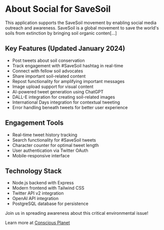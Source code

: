 <!--
This file provides an overview of the "Social for SaveSoil" application, describing its purpose, main features, engagement tools, and technical stack.
In the app, this file is typically used as a documentation or informational page, accessible from a "About" or "Info" section to help users, contributors, and developers understand the application's goals and capabilities.
It serves as a reference for onboarding new users, as well as a guide for potential contributors who want to quickly grasp what the project is about.
-->

# About Social for SaveSoil 

<!--
Section Purpose: 
Explains the mission of the application and its connection to the SaveSoil movement.
This section is shown to users and contributors to communicate the app's social and environmental impact.
-->
This application supports the SaveSoil movement by enabling social media outreach and awareness. SaveSoil is a global movement to save the world's soils from extinction by bringing soil organic conten[...]

## Key Features (Updated January 2024)
<!--
Section Purpose:
Lists the major functionalities that users can expect within the app.
This is useful for new users exploring the app and for developers to ensure feature completeness.
-->
- Post tweets about soil conservation            <!-- Used in tweet creation modules -->
- Track engagement with #SaveSoil hashtag in real-time <!-- Used in engagement analytics and hashtag tracking -->
- Connect with fellow soil advocates            <!-- Used in user discovery and networking components -->
- Share important soil-related content          <!-- Used in sharing workflows and content dissemination -->
- Repost functionality for amplifying important messages <!-- Used in repost modules for message amplification -->
- Image upload support for visual content       <!-- Used in tweet/image post modules -->
- AI-powered tweet generation using ChatGPT     <!-- Used in the tweet creation wizard with AI integration -->
- DALL-E integration for creating soil-related images <!-- Used in creative tools for generating images -->
- International Days integration for contextual tweeting <!-- Used in calendar/context-aware tweet modules -->
- Error handling beneath tweets for better user experience <!-- Used in UI components for feedback and troubleshooting -->

## Engagement Tools
<!--
Section Purpose:
Highlights tools that help users interact, track, and optimize their social media activity.
These features are implemented throughout the app's UI and backend.
-->
- Real-time tweet history tracking              <!-- Used in user dashboard/history modules -->
- Search functionality for #SaveSoil tweets     <!-- Used in search bar and filters in the UI -->
- Character counter for optimal tweet length    <!-- Used in tweet composition screens -->
- User authentication via Twitter OAuth         <!-- Used during login/sign-up process -->
- Mobile-responsive interface                   <!-- Ensures usability across devices, implemented in frontend design -->

## Technology Stack
<!--
Section Purpose:
Provides developers and contributors with information about the technologies used.
Helpful for onboarding and troubleshooting.
-->
- Node.js backend with Express                  <!-- Main server handling API requests and business logic -->
- Modern frontend with Tailwind CSS             <!-- Frontend styling and responsive layout management -->
- Twitter API v2 integration                    <!-- Used for fetching/posting tweets and analytics -->
- OpenAI API integration                        <!-- Used for AI tweet/image generation -->
- PostgreSQL database for persistence           <!-- Used for storing user data, tweets, history, etc. -->

<!--
Final Call-to-Action:
Encourages users to join the movement and learn more.
Displayed prominently in the About section of the app.
-->

Join us in spreading awareness about this critical environmental issue!

Learn more at [Conscious Planet](https://www.consciousplanet.org/soil)
